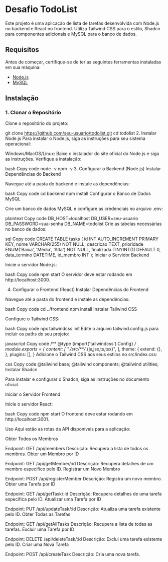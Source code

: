# Desafio TodoList

Este projeto é uma aplicação de lista de tarefas desenvolvida com Node.js no backend e React no frontend. Utiliza Tailwind CSS para o estilo, Shadcn para componentes adicionais e MySQL para o banco de dados.

## Requisitos

Antes de começar, certifique-se de ter as seguintes ferramentas instaladas em sua máquina:

- [Node.js](https://nodejs.org/)
- [MySQL](https://www.mysql.com/)

## Instalação

### 1. Clonar o Repositório

Clone o repositório do projeto:

git clone https://github.com/seu-usuario/todolist.git
cd todolist
2. Instalar Node.js
Para instalar o Node.js, siga as instruções para seu sistema operacional:

Windows/MacOS/Linux: Baixe o instalador do site oficial do Node.js e siga as instruções.
Verifique a instalação:

bash
Copy code
node -v
npm -v
3. Configurar o Backend (Node.js)
Instalar Dependências do Backend

Navegue até a pasta do backend e instale as dependências:

bash
Copy code
cd backend
npm install
Configurar o Banco de Dados MySQL

Crie um banco de dados MySQL e configure as credenciais no arquivo .env:

plaintext
Copy code
DB_HOST=localhost
DB_USER=seu-usuario
DB_PASSWORD=sua-senha
DB_NAME=todolist
Crie as tabelas necessárias no banco de dados:

sql
Copy code
CREATE TABLE tasks (
  id INT AUTO_INCREMENT PRIMARY KEY,
  nome VARCHAR(255) NOT NULL,
  descricao TEXT,
  prioridade ENUM('Baixa', 'Média', 'Alta') NOT NULL,
  finalizada TINYINT(1) DEFAULT 0,
  data_termino DATETIME,
  id_membro INT
);
Iniciar o Servidor Backend

Inicie o servidor Node.js:

bash
Copy code
npm start
O servidor deve estar rodando em http://localhost:3000.

4. Configurar o Frontend (React)
Instalar Dependências do Frontend

Navegue até a pasta do frontend e instale as dependências:

bash
Copy code
cd ../frontend
npm install
Instalar Tailwind CSS

Configure o Tailwind CSS:

bash
Copy code
npx tailwindcss init
Edite o arquivo tailwind.config.js para incluir os paths do seu projeto:

javascript
Copy code
/** @type {import('tailwindcss').Config} */
module.exports = {
  content: [
    "./src/**/*.{js,jsx,ts,tsx}",
  ],
  theme: {
    extend: {},
  },
  plugins: [],
}
Adicione o Tailwind CSS aos seus estilos no src/index.css:

css
Copy code
@tailwind base;
@tailwind components;
@tailwind utilities;
Instalar Shadcn

Para instalar e configurar o Shadcn, siga as instruções no documento oficial.

Iniciar o Servidor Frontend

Inicie o servidor React:

bash
Copy code
npm start
O frontend deve estar rodando em http://localhost:3001.

Uso
Aqui estão as rotas da API disponíveis para a aplicação:

Obter Todos os Membros

Endpoint: GET /api/members
Descrição: Recupera a lista de todos os membros.
Obter um Membro por ID

Endpoint: GET /api/getMember/:id
Descrição: Recupera detalhes de um membro específico pelo ID.
Registrar um Novo Membro

Endpoint: POST /api/registerMember
Descrição: Registra um novo membro.
Obter uma Tarefa por ID

Endpoint: GET /api/getTask/:id
Descrição: Recupera detalhes de uma tarefa específica pelo ID.
Atualizar uma Tarefa por ID

Endpoint: PUT /api/updateTask/:id
Descrição: Atualiza uma tarefa existente pelo ID.
Obter Todas as Tarefas

Endpoint: GET /api/getAllTasks
Descrição: Recupera a lista de todas as tarefas.
Excluir uma Tarefa por ID

Endpoint: DELETE /api/deleteTask/:id
Descrição: Exclui uma tarefa existente pelo ID.
Criar uma Nova Tarefa

Endpoint: POST /api/createTask
Descrição: Cria uma nova tarefa.
